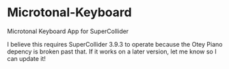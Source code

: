 # Microtonal-Keyboard
Microtonal Keyboard App for SuperCollider

I believe this requires SuperCollider 3.9.3 to operate because the Otey Piano depency is broken past that. If it works on a later version, let me know so I can update it!
